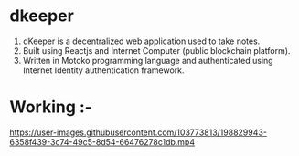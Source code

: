 # dkeeper

1. dKeeper is a decentralized web application used to take notes.
2. Built using Reactjs and Internet Computer (public blockchain platform). 
3. Written in Motoko programming language and authenticated using Internet Identity authentication framework.
# Working :-
https://user-images.githubusercontent.com/103773813/198829943-6358f439-3c74-49c5-8d54-66476278c1db.mp4
